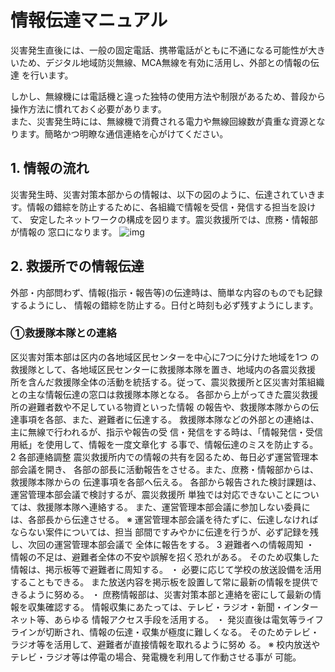 # 情報伝達マニュアル
災害発生直後には、一般の固定電話、携帯電話がともに不通になる可能性が大き
いため、デジタル地域防災無線、MCA無線を有効に活用し、外部との情報の伝達
を行います。  

 しかし、無線機には電話機と違った独特の使用方法や制限があるため、普段から
操作方法に慣れておく必要があります。  
 また、災害発生時には、無線機で消費される電力や無線回線数が貴重な資源とな
ります。簡略かつ明瞭な通信連絡を心がけてください。

## 1. 情報の流れ
 災害発生時、災害対策本部からの情報は、以下の図のように、伝達されていきま
す。情報の錯綜を防止するために、各組織で情報を受信・発信する担当を設けて、
安定したネットワークの構成を図ります。震災救援所では、庶務・情報部が情報の
窓口になります。
![img](https://i.gyazo.com/b258585ab9ca24fd33cc6f4390c83bf7.png)

## 2. 救援所での情報伝達
 外部・内部問わず、情報(指示・報告等)の伝達時は、簡単な内容のものでも記録するようにし、
 情報の錯綜を防止する。日付と時刻も必ず残すようにします。
### ①救援隊本隊との連絡
   区災害対策本部は区内の各地域区民センターを中心に7つに分けた地域を1つ
  の救援隊として、各地域区民センターに救援隊本隊を置き、地域内の各震災救援
  所を含んだ救援隊全体の活動を統括する。従って、震災救援所と区災害対策組織
  との主な情報伝達の窓口は救援隊本隊となる。
   各部から上がってきた震災救援所の避難者数や不足している物資といった情報
  の報告や、救援隊本隊からの伝達事項を各部、また、避難者に伝達する。
   救援隊本隊などの外部との連絡は、主に無線で行われるが、指示や報告の受
  信・発信をする時は、「情報発信・受信用紙」を使用して、情報を一度文章化す
  る事で、情報伝達のミスを防止する。
2 各部連絡調整
   震災救援所内での情報の共有を図るため、毎日必ず運営管理本部会議を開き、
  各部の部長に活動報告をさせる。また、庶務・情報部からは、救援隊本隊からの
  伝達事項を各部へ伝える。
   各部から報告された検討課題は、運営管理本部会議で検討するが、震災救援所
  単独では対応できないことについては、救援隊本隊へ連絡する。
   また、運営管理本部会議に参加しない委員には、各部長から伝達させる。
※ 運営管理本部会議を待たずに、伝達しなければならない案件については、担当 部間ですみやかに伝達を行うが、必ず記録を残し、次回の運営管理本部会議で 全体に報告をする。
3 避難者への情報周知
・ 情報の不足は、避難者全体の不安や誤解を招く恐れがある。 そのため収集した情報は、掲示板等で避難者に周知する。
・ 必要に応じて学校の放送設備を活用することもできる。 また放送内容を掲示板を設置して常に最新の情報を提供できるように努める。
・ 庶務情報部は、災害対策本部と連絡を密にして最新の情報を収集確認する。 情報収集にあたっては、テレビ・ラジオ・新聞・インターネット等、あらゆる 情報アクセス手段を活用する。
・ 発災直後は電気等ライフラインが切断され、情報の伝達・収集が極度に難しくなる。 そのためテレビ・ラジオ等を活用して、避難者が直接情報を取れるように努め る。
※ 校内放送やテレビ・ラジオ等は停電の場合、発電機を利用して作動させる事が 可能。
